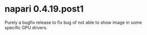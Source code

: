 # napari 0.4.19.post1

Purely a bugfix release to fix bug of not able to show image in some specific GPU drivers.
